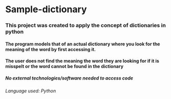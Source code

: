 # Sample-dictionary
### This project was created to apply the concept of dictionaries in python 
#### The program models that of an actual dictionary where you look for the meaning of the word by first accessing it.
#### The user does not find the meaning the word they are looking for if it is misspelt or the word cannot be found in the dictionary


##### No external technologies/software needed to access code
###### Language used: Python
